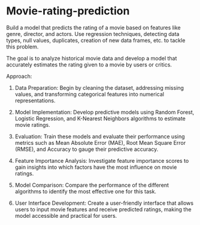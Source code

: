 # Movie-rating-prediction
Build a model that predicts the rating of a movie based on features like genre, director, and actors. Use regression techniques, detecting data types, null values, duplicates, creation of new data frames, etc. to tackle this problem.

The goal is to analyze historical movie data and develop a model that accurately estimates the rating given to a movie by users or critics.

Approach:

1. Data Preparation: Begin by cleaning the dataset, addressing missing values, and transforming categorical features into numerical representations.

2. Model Implementation: Develop predictive models using Random Forest, Logistic Regression, and K-Nearest Neighbors algorithms to estimate movie ratings.

3. Evaluation: Train these models and evaluate their performance using metrics such as Mean Absolute Error (MAE), Root Mean Square Error (RMSE), and Accuracy to gauge their predictive accuracy.

4. Feature Importance Analysis: Investigate feature importance scores to gain insights into which factors have the most influence on movie ratings.

5. Model Comparison: Compare the performance of the different algorithms to identify the most effective one for this task.

6. User Interface Development: Create a user-friendly interface that allows users to input movie features and receive predicted ratings, making the model accessible and practical for users.
